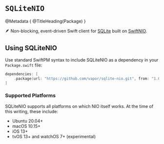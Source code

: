 # ``SQLiteNIO``

@Metadata {
    @TitleHeading(Package)
}

🪶 Non-blocking, event-driven Swift client for [SQLite](https://sqlite.org) built on [SwiftNIO](https://github.com/apple/swift-nio).

## Using SQLiteNIO

Use standard SwiftPM syntax to include SQLiteNIO as a dependency in your `Package.swift` file:

```swift
dependencies: [
    .package(url: "https://github.com/vapor/sqlite-nio.git", from: "1.0.0")
]
```

### Supported Platforms

SQLiteNIO supports all platforms on which NIO itself works. At the time of this writing, these include:

- Ubuntu 20.04+
- macOS 10.15+
- iOS 13+
- tvOS 13+ and watchOS 7+ (experimental)
